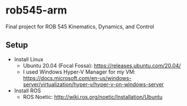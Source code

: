 # rob545-arm
Final project for ROB 545 Kinematics, Dynamics, and Control

## Setup
* Install Linux
     - Ubuntu 20.04 (Focal Fossa): https://releases.ubuntu.com/20.04/
     - I used Windows Hyper-V Manager for my VM: https://docs.microsoft.com/en-us/windows-server/virtualization/hyper-v/hyper-v-on-windows-server
* Install ROS
     - ROS Noetic: http://wiki.ros.org/noetic/Installation/Ubuntu
